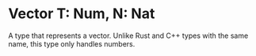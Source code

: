 # Vector T: Num, N: Nat

A type that represents a vector. Unlike Rust and C++ types with the same name, this type only handles numbers.